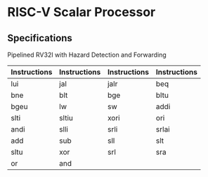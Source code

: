 # RISC-V Scalar Processor
## Specifications
Pipelined RV32I with Hazard Detection and Forwarding

| Instructions  |  Instructions  |  Instructions  | Instructions  |
| ------------- |  ------------- | ------------- | ------------- | 
| lui  | jal  | jalr  |  beq  |
| bne|  blt | bge  |  bltu  | 
| bgeu  |  lw  |  sw  |  addi|
| slti | sltiu | xori|ori|
|andi|slli|srli|srlai|
|add|sub|sll|slt|
|sltu|xor|srl|sra|
|or|and|
